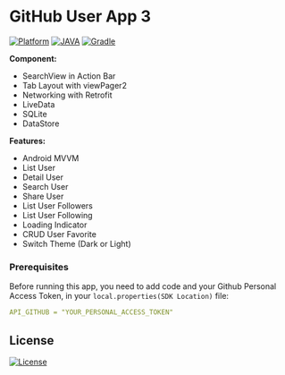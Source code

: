 # GitHub User App 3

[![Platform](https://img.shields.io/badge/Platform-Android-success.svg)](https://developer.android.com) 
[![JAVA](https://img.shields.io/badge/JAVA-VERSION__1__8-blue.svg)](https://www.java.com)
[![Gradle](https://img.shields.io/badge/Gradle-7.0.3-brightgreen.svg)](https://developer.android.com/studio/releases/gradle-plugin)

**Component:**
- SearchView in Action Bar
- Tab Layout with viewPager2
- Networking with Retrofit
- LiveData
- SQLite
- DataStore

**Features:**
- Android MVVM
- List User
- Detail User
- Search User
- Share User
- List User Followers
- List User Following
- Loading Indicator
- CRUD User Favorite
- Switch Theme (Dark or Light)

### Prerequisites

Before running this app, you need to add code and your Github Personal Access Token, in your `local.properties(SDK Location)` file:

```yaml
API_GITHUB = "YOUR_PERSONAL_ACCESS_TOKEN"
```

## License
[![License](https://img.shields.io/github/license/eby8zevin/AppGithubUser-3)](https://github.com/eby8zevin/AppGithubUser-3/blob/master/LICENSE.md)

